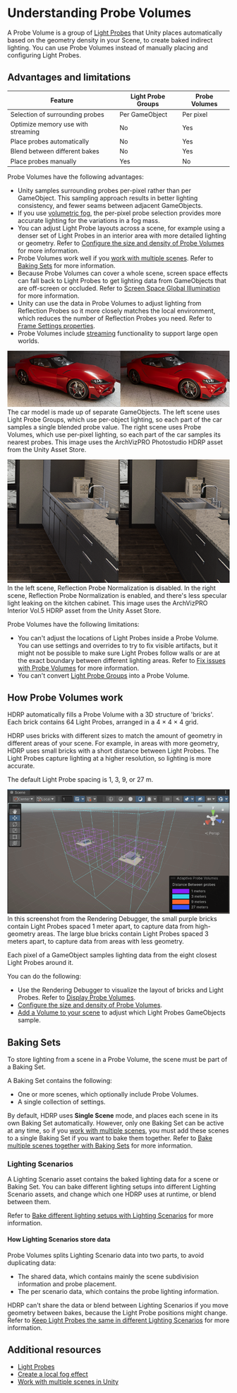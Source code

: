 # Understanding Probe Volumes

A Probe Volume is a group of [Light Probes](https://docs.unity3d.com/Manual/LightProbes.html) that Unity places automatically based on the geometry density in your Scene, to create baked indirect lighting. You can use Probe Volumes instead of manually placing and configuring Light Probes.

## Advantages and limitations

| **Feature** | **Light Probe Groups** | **Probe Volumes** |
|---|---|---|
| Selection of surrounding probes | Per GameObject | Per pixel |
| Optimize memory use with streaming | No | Yes |
| Place probes automatically | No | Yes  |
| Blend between different bakes | No | Yes |
| Place probes manually |  Yes  | No |

Probe Volumes have the following advantages:

- Unity samples surrounding probes per-pixel rather than per GameObject. This sampling approach results in better lighting consistency, and fewer seams between adjacent GameObjects.
- If you use [volumetric fog](create-a-local-fog-effect.md), the per-pixel probe selection provides more accurate lighting for the variations in a fog mass.
- You can adjust Light Probe layouts across a scene, for example using a denser set of Light Probes in an interior area with more detailed lighting or geometry. Refer to [Configure the size and density of Probe Volumes](probevolumes-changedensity.md) for more information.
- Probe Volumes work well if you [work with multiple scenes](https://docs.unity3d.com/Manual/MultiSceneEditing.html). Refer to [Baking Sets](probevolumes-concept.md#baking-sets) for more information.
- Because Probe Volumes can cover a whole scene, screen space effects can fall back to Light Probes to get lighting data from GameObjects that are off-screen or occluded. Refer to [Screen Space Global Illumination](Override-Screen-Space-GI.md) for more information.
- Unity can use the data in Probe Volumes to adjust lighting from Reflection Probes so it more closely matches the local environment, which reduces the number of Reflection Probes you need. Refer to [Frame Settings properties](frame-settings-reference.md).
- Probe Volumes include [streaming](probevolumes-streaming.md) functionality to support large open worlds.

![](Images/probevolumes-per-pixel.png)<br/>
The car model is made up of separate GameObjects. The left scene uses Light Probe Groups, which use per-object lighting, so each part of the car samples a single blended probe value. The right scene uses Probe Volumes, which use per-pixel lighting, so each part of the car samples its nearest probes. This image uses the ArchVizPRO Photostudio HDRP asset from the Unity Asset Store.

![](Images/probevolumes-reflection-probe-normalization.png)<br/>
In the left scene, Reflection Probe Normalization is disabled. In the right scene, Reflection Probe Normalization is enabled, and there's less specular light leaking on the kitchen cabinet. This image uses the ArchVizPRO Interior Vol.5 HDRP asset from the Unity Asset Store.

Probe Volumes have the following limitations:

- You can't adjust the locations of Light Probes inside a Probe Volume. You can use settings and overrides to try to fix visible artifacts, but it might not be possible to make sure Light Probes follow walls or are at the exact boundary between different lighting areas. Refer to [Fix issues with Probe Volumes](probevolumes-fixissues.md) for more information.
- You can't convert [Light Probe Groups](https://docs.unity3d.com/Manual/LightProbes.html) into a Probe Volume.

## How Probe Volumes work

HDRP automatically fills a Probe Volume with a 3D structure of 'bricks'. Each brick contains 64 Light Probes, arranged in a 4 × 4 × 4 grid.

HDRP uses bricks with different sizes to match the amount of geometry in different areas of your scene. For example, in areas with more geometry, HDRP uses small bricks with a short distance between Light Probes. The Light Probes capture lighting at a higher resolution, so lighting is more accurate.

The default Light Probe spacing is 1, 3, 9, or 27 m.

![](Images/probevolumes-debug-displayprobebricks1.PNG)<br/>
In this screenshot from the Rendering Debugger, the small purple bricks contain Light Probes spaced 1 meter apart, to capture data from high-geometry areas. The large blue bricks contain Light Probes spaced 3 meters apart, to capture data from areas with less geometry.

Each pixel of a GameObject samples lighting data from the eight closest Light Probes around it.

You can do the following:

- Use the Rendering Debugger to visualize the layout of bricks and Light Probes. Refer to [Display Probe Volumes](probevolumes-showandadjust.md).
- [Configure the size and density of Probe Volumes](probevolumes-changedensity.md).
- [Add a Volume to your scene](probevolumes-fixissues.md#volume) to adjust which Light Probes GameObjects sample.

<a name="baking-sets"></a>
## Baking Sets

To store lighting from a scene in a Probe Volume, the scene must be part of a Baking Set.

A Baking Set contains the following:

- One or more scenes, which optionally include Probe Volumes.
- A single collection of settings.

By default, HDRP uses **Single Scene** mode, and places each scene in its own Baking Set automatically. However, only one Baking Set can be active at any time, so if you [work with multiple scenes](https://docs.unity3d.com/Manual/MultiSceneEditing.html), you must add these scenes to a single Baking Set if you want to bake them together. Refer to [Bake multiple scenes together with Baking Sets](probevolumes-usebakingsets.md) for more information.

<a name="lighting-scenarios"></a>
### Lighting Scenarios

A Lighting Scenario asset contains the baked lighting data for a scene or Baking Set. You can bake different lighting setups into different Lighting Scenario assets, and change which one HDRP uses at runtime, or blend between them.

Refer to [Bake different lighting setups with Lighting Scenarios](probevolumes-bakedifferentlightingsetups.md) for more information.

#### How Lighting Scenarios store data

Probe Volumes splits Lighting Scenario data into two parts, to avoid duplicating data:

- The shared data, which contains mainly the scene subdivision information and probe placement.
- The per scenario data, which contains the probe lighting information.

HDRP can't share the data or blend between Lighting Scenarios if you move geometry between bakes, because the Light Probe positions might change. Refer to [Keep Light Probes the same in different Lighting Scenarios](probevolumes-bakedifferentlightingsetups.md#keep-light-probes-the-same-in-different-lighting-scenarios) for more information.

## Additional resources

* [Light Probes](https://docs.unity3d.com/Manual/LightProbes.html)
* [Create a local fog effect](create-a-local-fog-effect.md)
* [Work with multiple scenes in Unity](https://docs.unity3d.com/Documentation/Manual/MultiSceneEditing.html)
